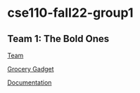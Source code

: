 # cse110-fall22-group1

## Team 1: The Bold Ones

[Team](https://github.com/cse110-fall22-group1/cse110-fall22-group1/blob/main/admin/team.md)

[Grocery Gadget](https://cse110-fall22-group1.github.io/cse110-fall22-group1/src/index.html) 

[Documentation](https://cse110-fall22-group1.github.io/cse110-fall22-group1/docs/global.html)
